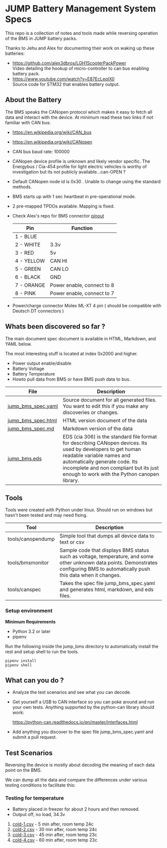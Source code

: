 JUMP Battery Management System Specs
======

This repo is a collection of notes and tools made while reversing operation of the BMS in JUMP battery packs.

Thanks to Jehu and Alex for documenting their work on waking up these batteries:

- https://github.com/alex3dbros/LGH1ScooterPackPower  
  Video detailing the hookup of micro-controller to can bus enabling battery pack.
- https://www.youtube.com/watch?v=E87EcLeqIX0  
  Source code for STM32 that enables battery output.

## About the Battery

The BMS speaks the CANopen protocol which makes it easy to fetch all data and interact with the device. At minimum read these two links if not familiar with CAN bus:
  
  - https://en.wikipedia.org/wiki/CAN_bus
  - https://en.wikipedia.org/wiki/CANopen  


- CAN bus baud rate: 100000
- CANopen device profile is unknown and likely vendor specific. The Energybus / Cia-454 profile for light electric vehicles is worthy of investigation but its not publicly available...can-OPEN ?
- Default CANopen node id is 0x30 . Unable to change using the standard methods.
- BMS starts up with 1 sec heartbeat in pre-operational mode.
- 2 pre-mapped TPDOs available. Mapping is fixed.

- Check Alex's repo for BMS connector [pinout](https://github.com/alex3dbros/LGH1ScooterPackPower/blob/master/JUMP%20Battery%20CON.png)
  
  Pin | Function
  --- | --------
  1 - BLUE | 
  2 - WHITE | 3.3v
  3 - RED | 5v
  4 - YELLOW | CAN HI
  5 - GREEN | CAN LO
  6 - BLACK | GND
  7 - ORANGE | Power enable, connect to 8
  8 - PINK | Power enable, connect to 7
- Power/charge connector Molex ML-XT 4 pin ( should be compatible with Deutsch DT connectors )

## Whats been discovered so far ?

The main document spec document is available in HTML, Markdown, and YAML below.

The most interesting stuff is located at index 0x2000 and higher.

- Power output enable/disable
- Battery Voltage
- Battery Temperature
- Howto pull data from BMS or have BMS push data to bus.

File | Description 
---- | -----------
[jump_bms_spec.yaml](spec/jump_bms_spec.yaml) | Source document for all generated files. You want to edit this if you make any discoveries or changes.
[jump_bms_spec.html](http://htmlpreview.github.io/?https://github.com/jonans/jump_bms/blob/master/spec/jump_bms_spec.html) | HTML version document of the data
[jump_bms_spec.md](spec/jump_bms_spec.md) | Markdown version of the data
[jump_bms.eds](spec/jump_bms.eds) | EDS (cia 306) is the standard file format for describing CANopen devices. Its used by developers to get human readable variable names and automatically generate code. Its incomplete and non compliant but its just enough to work with the Python canopen library.

## Tools

Tools were created with Python under linux. Should run on windows but hasn't been tested and may need fixing.

Tool | Description
---- | -----
tools/canopendump | Simple tool that dumps all device data to text or csv
tools/bmsmonitor | Sample code that displays BMS status such as voltage, temperature, and some other unknown data points. Demonstrates configuring BMS to automatically push this data when it changes.
tools/canspec | Takes the spec file jump_bms_spec.yaml and generates html, markdown, and eds files.

### Setup environment

**Minimum Requirements**

- Python 3.2 or later
- pipenv

 Run the following inside the jump_bms directory to automatically install the rest and setup shell to run the tools.

```shell
pipenv install
pipenv shell
```

## What can you do ?

- Analyze the test scenarios and see what you can decode.
- Get yourself a USB to CAN interface so you can poke around and run your own tests. Anything supported by the python-can library should work:
  
  https://python-can.readthedocs.io/en/master/interfaces.html

- Add anything you discover to the spec file jump_bms_spec.yaml and submit a pull request.

## Test Scenarios

Reversing the device is mostly about decoding the meaning of each data point on the BMS.

We can dump all the data and compare the differences under various testing conditions to facilitate this:

### Testing for temperature

- Battery placed in freezer for about 2 hours and then removed.
- Output off, no load, 34.3v

1. [cold-1.csv](tests/cold-1.csv) - 5 min after,  room temp 24c
1. [cold-2.csv](tests/cold-2.csv) - 30 min after, room temp 24c
1. [cold-3.csv](tests/cold-3.csv) - 45 min after, room temp 23c
1. [cold-4.csv](tests/cold-4.csv) - 60 min after, room temp 23c

